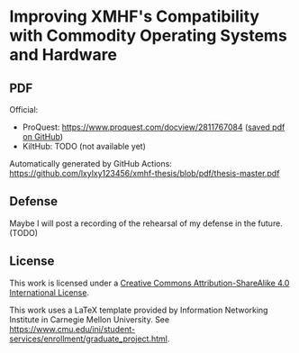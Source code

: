 # Improving XMHF's Compatibility with Commodity Operating Systems and Hardware

## PDF

Official:
* ProQuest: <https://www.proquest.com/docview/2811767084> ([saved pdf on GitHub](./pdf/proquest.pdf))
* KiltHub: TODO (not available yet)

Automatically generated by GitHub Actions: <https://github.com/lxylxy123456/xmhf-thesis/blob/pdf/thesis-master.pdf>

## Defense

Maybe I will post a recording of the rehearsal of my defense in the future. (TODO)

## License

This work is licensed under a [Creative Commons Attribution-ShareAlike 4.0 International License](http://creativecommons.org/licenses/by-sa/4.0/).

This work uses a LaTeX template provided by Information Networking Institute in Carnegie Mellon University. See <https://www.cmu.edu/ini/student-services/enrollment/graduate_project.html>.

